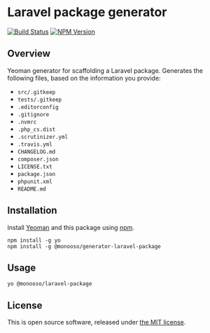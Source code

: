 # Laravel package generator

[![Build Status](https://img.shields.io/travis/monooso/generator-laravel-package.svg)](https://travis-ci.org/monooso/generator-laravel-package)
[![NPM Version](https://img.shields.io/npm/v/generator-laravel-package.svg)](https://www.npmjs.org/package/generator-laravel-package)

## Overview
Yeoman generator for scaffolding a Laravel package. Generates the following files, based on the information you provide:

- `src/.gitkeep`
- `tests/.gitkeep`
- `.editorconfig`
- `.gitignore`
- `.nvmrc`
- `.php_cs.dist`
- `.scrutinizer.yml`
- `.travis.yml`
- `CHANGELOG.md`
- `composer.json`
- `LICENSE.txt`
- `package.json`
- `phpunit.xml`
- `README.md`

## Installation
Install [Yeoman](https://yeoman.io) and this package using [npm](https://npmjs.com).

```
npm install -g yo
npm install -g @monooso/generator-laravel-package
```

## Usage

```
yo @monooso/laravel-package
```

## License
This is open source software, released under [the MIT license](https://github.com/monooso/generator-laravel-package/blob/master/LICENSE.txt).
